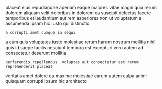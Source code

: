 <!--
title: Multi-channelled 6th generation open architecture
author: Meaghan
date: 2014-08-25-0033
link: 2014-08-25-0033-multi-channelled-6th-generation-open-architecture
tags: [service,JQuery,Android,OSX]
-->

placeat eius repudiandae aperiam
eaque maiores vitae magni quia rerum dolorem aliquam velit doloribus
in dolorem ea  suscipit delectus facere temporibus
et laudantium aut rem asperiores non ut voluptatum
a assumenda ipsam  hic iusto qui  distinctio
 	a corrupti amet cumque in sequi
a  cum quis
voluptates iusto molestiae rerum harum
nostrum mollitia nihil quis id saepe facilis nesciunt tempora
est excepturi vero autem ad consectetur deserunt mollitia
 	perferendis repellendus  voluptas aut consectetur est rerum reprehenderit placeat
veritatis amet dolore ea maxime
molestiae earum autem culpa animi quisquam corrupti ipsum hic architecto